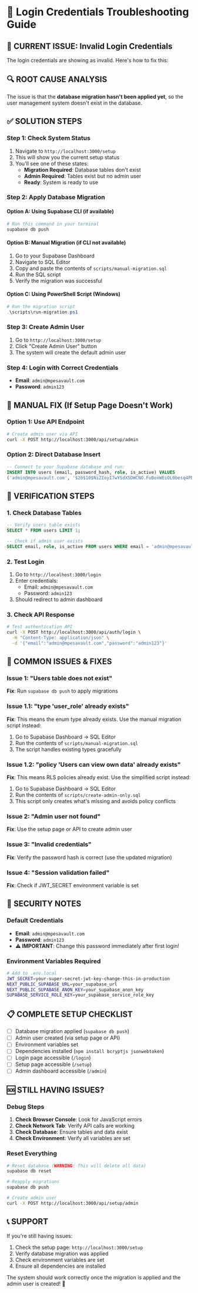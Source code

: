 # 🔧 Login Credentials Troubleshooting Guide

## 🚨 **CURRENT ISSUE: Invalid Login Credentials**

The login credentials are showing as invalid. Here's how to fix this:

## 🔍 **ROOT CAUSE ANALYSIS**

The issue is that the **database migration hasn't been applied yet**, so the user management system doesn't exist in the database.

## ✅ **SOLUTION STEPS**

### **Step 1: Check System Status**
1. Navigate to `http://localhost:3000/setup`
2. This will show you the current setup status
3. You'll see one of these states:
   - **Migration Required**: Database tables don't exist
   - **Admin Required**: Tables exist but no admin user
   - **Ready**: System is ready to use

### **Step 2: Apply Database Migration**

#### **Option A: Using Supabase CLI (if available)**
```bash
# Run this command in your terminal
supabase db push
```

#### **Option B: Manual Migration (if CLI not available)**
1. Go to your Supabase Dashboard
2. Navigate to SQL Editor
3. Copy and paste the contents of `scripts/manual-migration.sql`
4. Run the SQL script
5. Verify the migration was successful

#### **Option C: Using PowerShell Script (Windows)**
```powershell
# Run the migration script
.\scripts\run-migration.ps1
```

### **Step 3: Create Admin User**
1. Go to `http://localhost:3000/setup`
2. Click "Create Admin User" button
3. The system will create the default admin user

### **Step 4: Login with Correct Credentials**
- **Email**: `admin@mpesavault.com`
- **Password**: `admin123`

## 🔧 **MANUAL FIX (If Setup Page Doesn't Work)**

### **Option 1: Use API Endpoint**
```bash
# Create admin user via API
curl -X POST http://localhost:3000/api/setup/admin
```

### **Option 2: Direct Database Insert**
```sql
-- Connect to your Supabase database and run:
INSERT INTO users (email, password_hash, role, is_active) VALUES 
('admin@mpesavault.com', '$2b$10$NiZIoyI7wYSdX5DWCNO.FuBoxWEiOL0besq4PNqWyhX/WFTiXXhxS', 'admin', true);
```

## 🎯 **VERIFICATION STEPS**

### **1. Check Database Tables**
```sql
-- Verify users table exists
SELECT * FROM users LIMIT 1;

-- Check if admin user exists
SELECT email, role, is_active FROM users WHERE email = 'admin@mpesavault.com';
```

### **2. Test Login**
1. Go to `http://localhost:3000/login`
2. Enter credentials:
   - Email: `admin@mpesavault.com`
   - Password: `admin123`
3. Should redirect to admin dashboard

### **3. Check API Response**
```bash
# Test authentication API
curl -X POST http://localhost:3000/api/auth/login \
  -H "Content-Type: application/json" \
  -d '{"email":"admin@mpesavault.com","password":"admin123"}'
```

## 🚨 **COMMON ISSUES & FIXES**

### **Issue 1: "Users table does not exist"**
**Fix**: Run `supabase db push` to apply migrations

### **Issue 1.1: "type 'user_role' already exists"**
**Fix**: This means the enum type already exists. Use the manual migration script instead:
1. Go to Supabase Dashboard → SQL Editor
2. Run the contents of `scripts/manual-migration.sql`
3. The script handles existing types gracefully

### **Issue 1.2: "policy 'Users can view own data' already exists"**
**Fix**: This means RLS policies already exist. Use the simplified script instead:
1. Go to Supabase Dashboard → SQL Editor
2. Run the contents of `scripts/create-admin-only.sql`
3. This script only creates what's missing and avoids policy conflicts

### **Issue 2: "Admin user not found"**
**Fix**: Use the setup page or API to create admin user

### **Issue 3: "Invalid credentials"**
**Fix**: Verify the password hash is correct (use the updated migration)

### **Issue 4: "Session validation failed"**
**Fix**: Check if JWT_SECRET environment variable is set

## 🔐 **SECURITY NOTES**

### **Default Credentials**
- **Email**: `admin@mpesavault.com`
- **Password**: `admin123`
- **⚠️ IMPORTANT**: Change this password immediately after first login!

### **Environment Variables Required**
```bash
# Add to .env.local
JWT_SECRET=your-super-secret-jwt-key-change-this-in-production
NEXT_PUBLIC_SUPABASE_URL=your_supabase_url
NEXT_PUBLIC_SUPABASE_ANON_KEY=your_supabase_anon_key
SUPABASE_SERVICE_ROLE_KEY=your_supabase_service_role_key
```

## 📋 **COMPLETE SETUP CHECKLIST**

- [ ] Database migration applied (`supabase db push`)
- [ ] Admin user created (via setup page or API)
- [ ] Environment variables set
- [ ] Dependencies installed (`npm install bcryptjs jsonwebtoken`)
- [ ] Login page accessible (`/login`)
- [ ] Setup page accessible (`/setup`)
- [ ] Admin dashboard accessible (`/admin`)

## 🆘 **STILL HAVING ISSUES?**

### **Debug Steps**
1. **Check Browser Console**: Look for JavaScript errors
2. **Check Network Tab**: Verify API calls are working
3. **Check Database**: Ensure tables and data exist
4. **Check Environment**: Verify all variables are set

### **Reset Everything**
```bash
# Reset database (WARNING: This will delete all data)
supabase db reset

# Reapply migrations
supabase db push

# Create admin user
curl -X POST http://localhost:3000/api/setup/admin
```

## 📞 **SUPPORT**

If you're still having issues:
1. Check the setup page: `http://localhost:3000/setup`
2. Verify database migration was applied
3. Check environment variables are set
4. Ensure all dependencies are installed

The system should work correctly once the migration is applied and the admin user is created! 🚀
